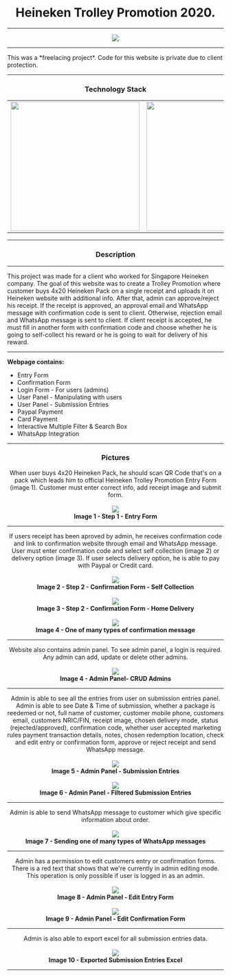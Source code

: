 <center><h1>Heineken Trolley Promotion 2020.</h1></center>
<hr/>
<p align="center">
<img src="https://github.com/Malcom98/WEBSITE_PICTURES-Heineken_Trolley_Promotion/blob/master/Logo.png" />
</p>
<hr/>
This was a *freelacing project*.
Code for this website is private due to client protection. 
<hr/>
<h3 align="center">Technology Stack</h3>
<table>
  <tr>
    <td><img width="300" src="https://github.com/Malcom98/MOBILE_PICTURES-Tripix/blob/master/LogoLaravel.png?raw=true"></td>
    <td><img width="300" src="https://github.com/Malcom98/MOBILE_PICTURES-Tripix/blob/master/LogoMySql.gif?raw=true"></td>
    <td><img width="300" src="https://github.com/Malcom98/MOBILE_PICTURES-Tripix/blob/master/LogoReactNative.png?raw=true"></td>
  </tr>
</table>
<hr/>
<h3 align="center">Description</h3>
<hr/>
This project was made for a client who worked for Singapore Heineken company. The goal of this website was to create a Trolley Promotion where customer buys 4x20 Heineken Pack on a single receipt and uploads it on Heineken website with additional info. After that, admin can approve/reject his receipt. If the receipt is approved, an approval email and WhatsApp message with confirmation code is sent to client. Otherwise, rejection email and WhatsApp message is sent to client. If client receipt is accepted, he must fill in another form with confirmation code and choose whether he is going to self-collect his reward or he is going to wait for delivery of his reward.
<hr/>
<b>Webpage contains:</b><br>
<ul>
  <li>Entry Form</li>
  <li>Confirmation Form</li>
  <li>Login Form - For users (admins)</li>
  <li>User Panel - Manipulating with users</li>
  <li>User Panel - Submission Entries</li>
  <li>Paypal Payment</li>
  <li>Card Payment</li>
  <li>Interactive Multiple Filter & Search Box</li>
  <li>WhatsApp Integration</li>
</ul>
<hr/>
<h3 align="center">Pictures</h3>
<p align="center">
  When user buys 4x20 Heineken Pack, he should scan QR Code that's on a pack which leads him to official Heineken Trolley Promotion Entry Form (image 1). Customer must enter correct info, add receipt image and submit form.<br/><br/>
  <img src="https://github.com/Malcom98/WEBSITE_PICTURES-Heineken_Trolley_Promotion/blob/master/Entry.png"><br/>
  <b>Image 1 - Step 1 - Entry Form</b>
</p>
<hr/>
<p align="center">
  If users receipt has been aproved by admin, he receives confirmation code and link to confirmation website through email and WhatsApp message. User must enter confirmation code and select self collection (image 2) or delivery option (image 3). If user selects delivery option, he is able to pay with Paypal or Credit card.<br/><br/>
  <img src="https://github.com/Malcom98/WEBSITE_PICTURES-Heineken_Trolley_Promotion/blob/master/Confirmation_SelfCollection.png"><br/>
  <b>Image 2 - Step 2 - Confirmation Form - Self Collection </b>
  <br/><br/>
  <img src="https://github.com/Malcom98/WEBSITE_PICTURES-Heineken_Trolley_Promotion/blob/master/Confirmation_HomeDelivery.png"><br/>
  <b>Image 3 - Step 2 - Confirmation Form - Home Delivery </b>
  <br/><br/>
  <img src="https://github.com/Malcom98/WEBSITE_PICTURES-Heineken_Trolley_Promotion/blob/master/ConfirmationMessage.png"><br/>
  <b>Image 4 - One of many types of confirmation message </b>
  
</p>
<hr/>
<p align="center">
  Website also contains admin panel. To see admin panel, a login is required. Any admin can add, update or delete other admins.<br/><br/>
  <img src="https://github.com/Malcom98/WEBSITE_PICTURES-Heineken_Trolley_Promotion/blob/master/AdminPanel_Users.png"><br/>
  <b>Image 4 - Admin Panel- CRUD Admins</b>
</p>
<hr/>
<p align="center">
  Admin is able to see all the entries from user on submission entries panel. Admin is able to see Date & Time of submission, whether a package is reedemed or not, full name of customer, customer mobile phone, customers email, customers NRIC/FIN, receipt image, chosen delivery mode, status (rejected/approved), confirmation code, whether user accepted marketing rules payment transaction details, notes, chosen redemption location, check and edit entry or confirmation form, approve or reject receipt and send WhatsApp message.<br/><br/>
  <img src="https://github.com/Malcom98/WEBSITE_PICTURES-Heineken_Trolley_Promotion/blob/master/AdminPanel_SubmissionEntries.png"><br/>
  <b>Image 5 - Admin Panel - Submission Entries</b>
  <br/><br/>
  <img src="https://github.com/Malcom98/WEBSITE_PICTURES-Heineken_Trolley_Promotion/blob/master/AdminPanel_SubmissionEntries_Filter.png"><br/>
  <b>Image 6 - Admin Panel - Filtered Submission Entries</b>
</p>
<hr/>
<p align="center">
  Admin is able to send WhatsApp message to customer which give specific information about order.<br/><br/>
  <img src="https://github.com/Malcom98/WEBSITE_PICTURES-Heineken_Trolley_Promotion/blob/master/AdminPanel_WhatsAppMessage.png"><br/>
  <b>Image 7 - Sending one of many types of WhatsApp messages</b>
</p>
<hr/>
<p align="center">
  Admin has a permission to edit customers entry or confirmation forms. There is a red text that shows that we're currently in admin editing mode. This operation is only possible if user is logged in as an admin.<br/><br/>
  <img src="https://github.com/Malcom98/WEBSITE_PICTURES-Heineken_Trolley_Promotion/blob/master/Admin_EditEntry.png"><br/>
  <b>Image 8 - Admin Panel - Edit Entry Form</b>
  <br/><br/>
  <img src="https://github.com/Malcom98/WEBSITE_PICTURES-Heineken_Trolley_Promotion/blob/master/Admin_EditConfirmation.png"><br/>
  <b>Image 9 - Admin Panel - Edit Confirmation Form</b>
</p>
<hr/>
<p align="center">
  Admin is also able to export excel for all submission entries data.<br/><br/>
  <img src="https://github.com/Malcom98/WEBSITE_PICTURES-Heineken_Trolley_Promotion/blob/master/ExcelExport.png"><br/>
  <b>Image 10 - Exported Submission Entries Excel</b>
</p>
<hr/>




<br/><br/>
